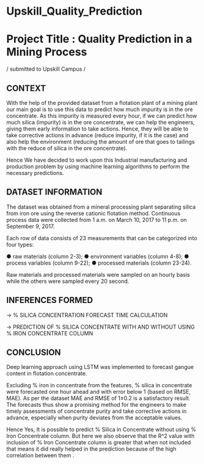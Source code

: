 # Upskill_Quality_Prediction

# Project Title : Quality Prediction in a Mining Process
/ submitted to Upskill Campus /

## CONTEXT

With the help of the provided dataset from a flotation plant of a mining plant our main goal is to use this data to predict how much impurity is in the ore concentrate. As this impurity is measured every hour, if we can predict how much silica (impurity) is in the ore concentrate, we can help the engineers, giving them early information to take actions. Hence, they will be able to take corrective actions in advance (reduce impurity, if it is the case) and also help the environment (reducing the amount of ore that goes to tailings with the reduce of silica in the ore concentrate).

Hence We have decided to work upon this Industrial manufacturing and production problem by using machine learning algorithms to perform the necessary predictions. 

## DATASET INFORMATION

The dataset was obtained from a mineral processing plant separating silica from iron ore using the reverse cationic flotation method. Continuous process data were collected from 1 a.m. on March 10, 2017 to 11 p.m. on September 9, 2017.

Each row of data consists of 23 measurements that can be categorized into four types:

●	raw materials (column 2-3);
●	environment variables (column 4-8);
●	process variables (column 9-22);
●	processed materials (column 23-24).

Raw materials and processed materials were sampled on an hourly basis while the others were sampled every 20 second.

## INFERENCES FORMED

-> % SILICA CONCENTRATION FORECAST TIME CALCULATION

-> PREDICTION OF % SILICA CONCENTRATE WITH AND WITHOUT USING % IRON CONCENTRATE COLUMN

## CONCLUSION

Deep learning approach using LSTM was implemented to forecast gangue content in flotation concentrate.

Excluding % iron in concentrate from the features, % silica in concentrate were forecasted one hour ahead and with error below 1 (based on RMSE, MAE). As per the dataset MAE and RMSE of 1±0.2 is a satisfactory result. The forecasts thus show a promising method for the engineers to make timely assessments of concentrate purity and take corrective actions in advance, especially when purity deviates from the acceptable values.

Hence Yes, It is possible to predict % Silica in Concentrate without using % Iron Concentrate column.
But here we also observe that the R^2 value with inclusion of % Iron Concentrate column is greater that when not included that means it did really helped in the prediction because of the high correlation between them .
